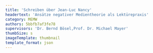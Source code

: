 ```yaml
---
title: 'Schreiben über Jean-Luc Nancy'
headertext: 'Ansätze negativer Medientheorie als Lektürepraxis'
category: MEMW
authors: 5bbfb7af3fe78
supervisors: 'Dr. Bernd Bösel,Prof. Dr. Michael Mayer'
thumbSize: s
imageTemplate: thumbnail
template_format: json
---
```


